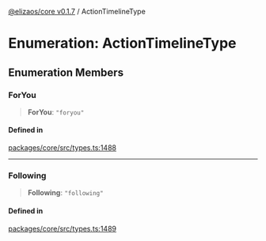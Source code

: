 [@elizaos/core v0.1.7](../index.md) / ActionTimelineType

# Enumeration: ActionTimelineType

## Enumeration Members

### ForYou

> **ForYou**: `"foryou"`

#### Defined in

[packages/core/src/types.ts:1488](https://github.com/JoeyKhd/eliza/blob/main/packages/core/src/types.ts#L1488)

***

### Following

> **Following**: `"following"`

#### Defined in

[packages/core/src/types.ts:1489](https://github.com/JoeyKhd/eliza/blob/main/packages/core/src/types.ts#L1489)
